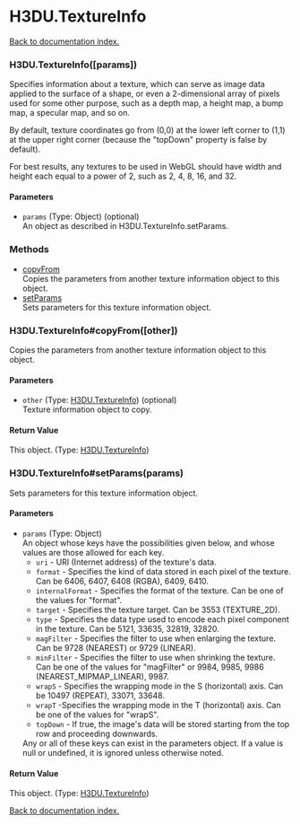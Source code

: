 # H3DU.TextureInfo

[Back to documentation index.](index.md)

<a name='H3DU.TextureInfo'></a>
### H3DU.TextureInfo([params])

Specifies information about a texture, which can serve as image data applied to
the surface of a shape, or even a 2-dimensional array of pixels
used for some other purpose, such as a depth map, a height map,
a bump map, a specular map, and so on.

By default, texture coordinates go from (0,0) at the lower left corner
to (1,1) at the upper right corner (because the "topDown" property is false
by default).

For best results, any textures to be used in WebGL should have
width and height each equal to a power of 2, such as 2, 4, 8, 16,
and 32.

#### Parameters

* `params` (Type: Object) (optional)<br>An object as described in H3DU.TextureInfo.setParams.

### Methods

* [copyFrom](#H3DU.TextureInfo_copyFrom)<br>Copies the parameters from another texture information object to this
object.
* [setParams](#H3DU.TextureInfo_setParams)<br>Sets parameters for this texture information object.

<a name='H3DU.TextureInfo_copyFrom'></a>
### H3DU.TextureInfo#copyFrom([other])

Copies the parameters from another texture information object to this
object.

#### Parameters

* `other` (Type: <a href="H3DU.TextureInfo.md">H3DU.TextureInfo</a>) (optional)<br>Texture information object to copy.

#### Return Value

This object. (Type: <a href="H3DU.TextureInfo.md">H3DU.TextureInfo</a>)

<a name='H3DU.TextureInfo_setParams'></a>
### H3DU.TextureInfo#setParams(params)

Sets parameters for this texture information object.

#### Parameters

* `params` (Type: Object)<br>An object whose keys have the possibilities given below, and whose values are those allowed for each key.<ul> <li><code>uri</code> - URI (Internet address) of the texture's data. <li><code>format</code> - Specifies the kind of data stored in each pixel of the texture. Can be 6406, 6407, 6408 (RGBA), 6409, 6410. <li><code>internalFormat</code> - Specifies the format of the texture. Can be one of the values for "format". <li><code>target</code> - Specifies the texture target. Can be 3553 (TEXTURE_2D). <li><code>type</code> - Specifies the data type used to encode each pixel component in the texture. Can be 5121, 33635, 32819, 32820. <li><code>magFilter</code> - Specifies the filter to use when enlarging the texture. Can be 9728 (NEAREST) or 9729 (LINEAR). <li><code>minFilter</code> - Specifies the filter to use when shrinking the texture. Can be one of the values for "magFilter" or 9984, 9985, 9986 (NEAREST_MIPMAP_LINEAR), 9987. <li><code>wrapS</code> - Specifies the wrapping mode in the S (horizontal) axis. Can be 10497 (REPEAT), 33071, 33648. <li><code>wrapT</code> -Specifies the wrapping mode in the T (horizontal) axis. Can be one of the values for "wrapS". <li><code>topDown</code> - If true, the image's data will be stored starting from the top row and proceeding downwards. </ul> Any or all of these keys can exist in the parameters object. If a value is null or undefined, it is ignored unless otherwise noted.

#### Return Value

This object. (Type: <a href="H3DU.TextureInfo.md">H3DU.TextureInfo</a>)

[Back to documentation index.](index.md)
